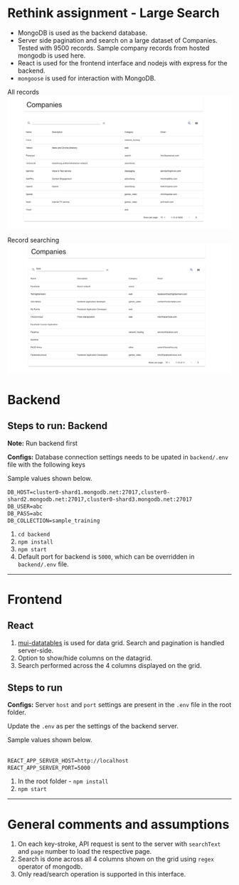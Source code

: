 # Rethink assignment - Large Search

- MongoDB is used as the backend database.
- Server side pagination and search on a large dataset of Companies. Tested with 9500 records. Sample company records from hosted mongodb is used here.
- React is used for the frontend interface and nodejs with express for the backend.
- `mongoose` is used for interaction with MongoDB.

All records
![all records](all_records.png)

Record searching
![search text](search_text.png)

# Backend

## Steps to run: Backend

**Note:** Run backend first

**Configs:** Database connection settings needs to be upated in `backend/.env` file with the following keys

Sample values shown below.
```
DB_HOST=cluster0-shard1.mongodb.net:27017,cluster0-shard2.mongodb.net:27017,cluster0-shard3.mongodb.net:27017
DB_USER=abc
DB_PASS=abc
DB_COLLECTION=sample_training
```

1. `cd backend`
2. `npm install`
3. `npm start`
4. Default port for backend is `5000`, which can be overridden in `backend/.env` file.

---
# Frontend

## React

1. [mui-datatables](https://github.com/gregnb/mui-datatables) is used for data grid. Search and pagination is handled server-side.
2. Option to show/hide columns on the datagrid.
3. Search performed across the 4 columns displayed on the grid.

## Steps to run

**Configs:** Server `host` and `port` settings are present in the `.env` file in the root folder.

Update the `.env` as per the settings of the backend server.

Sample values shown below.

```

REACT_APP_SERVER_HOST=http://localhost
REACT_APP_SERVER_PORT=5000

```

1. In the root folder - `npm install`
2. `npm start`

---

# General comments and assumptions

1. On each key-stroke, API request is sent to the server with  `searchText` and `page` number to load the respective page.
2. Search is done across all 4 columns shown on the grid using `regex` operator of mongodb.
3. Only read/search operation is supported in this interface.